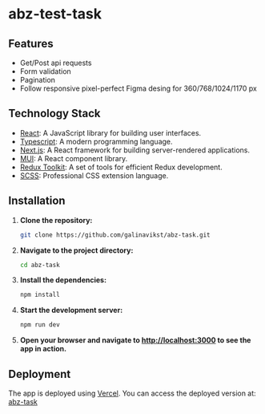 # abz-test-task

## Features

- Get/Post api requests
- Form validation
- Pagination
- Follow responsive pixel-perfect Figma desing for 360/768/1024/1170 px  

## Technology Stack

- [React](https://reactjs.org/): A JavaScript library for building user interfaces.
- [Typescript](https://www.typescriptlang.org/): A modern programming language.
- [Next.js](https://nextjs.org/): A React framework for building server-rendered applications.
- [MUI](https://mui.com/): A React component library.
- [Redux Toolkit](https://redux-toolkit.js.org/): A set of tools for efficient Redux development.
- [SCSS](https://sass-lang.com/): Professional CSS extension language.

## Installation

1. **Clone the repository:**

    ```bash
    git clone https://github.com/galinavikst/abz-task.git
    ```

2. **Navigate to the project directory:**

    ```bash
    cd abz-task
    ```

3. **Install the dependencies:**

    ```bash
    npm install
    ```

4. **Start the development server:**

    ```bash
    npm run dev
    ```

5. **Open your browser and navigate to [http://localhost:3000](http://localhost:3000) to see the app in action.**


 ## Deployment

The app is deployed using [Vercel](https://vercel.com/). You can access the deployed version at: [abz-task](https://abz-task-git-main-galinavikst.vercel.app/)

